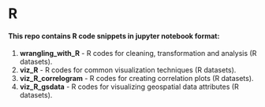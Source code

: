 # R
#### This repo contains R code snippets in jupyter notebook format:
1. __wrangling_with_R__ - R codes for cleaning, transformation and analysis (R datasets).
2. __viz_R__ - R codes for common visualization techniques (R datasets).
3. __viz_R_correlogram__ - R codes for creating correlation plots (R datasets).
4. __viz_R_gsdata__ - R codes for visualizing geospatial data attributes (R datasets).
